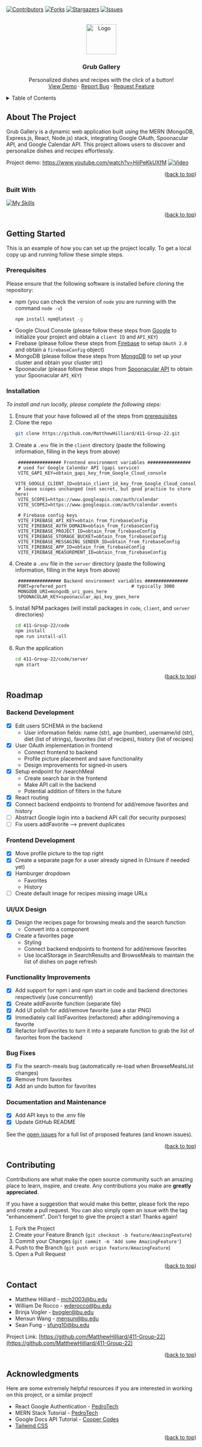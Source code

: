 <!-- NOTE: this readme was based off of https://github.com/othneildrew/Best-README-Template/blob/master/BLANK_README.md -->

<!-- Improved compatibility of back to top link: See: https://github.com/othneildrew/Best-README-Template/pull/73 -->
<a name="readme-top"></a>


<!-- PROJECT SHIELDS -->
[![Contributors][contributors-shield]][contributors-url]
[![Forks][forks-shield]][forks-url]
[![Stargazers][stars-shield]][stars-url]
[![Issues][issues-shield]][issues-url]
<!-- These are prob not needed
[![MIT License][license-shield]][license-url]
[![LinkedIn][linkedin-shield]][linkedin-url]
-->


<!-- PROJECT LOGO -->
<br />
<div align="center">
  <a href="https://github.com/MatthewHilliard/411-Group-22">
    <img src="code/client/src/assets/forkandknife.png" alt="Logo" width="80" height="80">
  </a>

  <h3 align="center">Grub Gallery</h3>

  <p align="center">
    Personalized dishes and recipes with the click of a button!
    <br />
    <a href="https://www.youtube.com/watch?v=HiiPeKkUXfM" target= "_blank">View Demo</a>
    ·
    <a href="https://github.com/MatthewHilliard/411-Group-22/issues">Report Bug</a>
    ·
    <a href="https://github.com/MatthewHilliard/411-Group-22/issues">Request Feature</a>
  </p>
</div>



<!-- TABLE OF CONTENTS -->
<details>
  <summary>Table of Contents</summary>
  <ol>
    <li>
      <a href="#about-the-project">About The Project</a>
      <ul>
        <li><a href="#built-with">Built With</a></li>
      </ul>
    </li>
    <li>
      <a href="#getting-started">Getting Started</a>
      <ul>
        <li><a href="#prerequisites">Prerequisites</a></li>
        <li><a href="#installation">Installation</a></li>
      </ul>
    </li>
    <!-- <li><a href="#usage">Usage</a></li> -->
    <li><a href="#roadmap">Roadmap</a></li>
    <li><a href="#contributing">Contributing</a></li>
    <!-- <li><a href="#license">License</a></li> -->
    <li><a href="#contact">Contact</a></li>
    <li><a href="#acknowledgments">Acknowledgments</a></li>
  </ol>
</details>



<!-- ABOUT THE PROJECT -->
## About The Project

Grub Gallery is a dynamic web application built using the MERN (MongoDB, Express.js, React, Node.js) stack, integrating Google OAuth, Spoonacular API, and Google Calendar API. This project allows users to discover and personalize dishes and recipes effortlessly.

Project demo: https://www.youtube.com/watch?v=HiiPeKkUXfM
[![Video](code/client/src/assets/appscreenshot.jpeg)](https://www.youtube.com/watch?v=HiiPeKkUXfM)

<p align="right">(<a href="#readme-top">back to top</a>)</p>



### Built With

[![My Skills](https://skillicons.dev/icons?i=git,js,html,tailwind,css,react,vite,mongodb,nodejs,express,figma)](https://skillicons.dev)

<p align="right">(<a href="#readme-top">back to top</a>)</p>



<!-- GETTING STARTED -->
## Getting Started

This is an example of how you can set up the project locally.
To get a local copy up and running follow these simple steps.

### Prerequisites

Please ensure that the following software is installed before cloning the repository:
* npm (you can check the version of `node` you are running with the command `node -v`)
  ```sh
  npm install npm@latest -g
  ```
* Google Cloud Console (please follow these steps from [Google](https://support.google.com/cloud/answer/6158849?hl=en) to initialize your project and obtain a `client ID` and `API_KEY`)
* Firebase (please follow these steps from [Firebase](https://firebase.google.com/docs/web/setup) to setup `OAuth 2.0` and obtain a `firebaseConfig` object)
* MongoDB (please follow these steps from [MongoDB](https://www.mongodb.com/docs/compass/current/connect/) to set up your cluster and obtain your cluster `URI`)
* Spoonacular (please follow these steps from [Spoonacular API](https://spoonacular.com/food-api/console#Dashboard) to obtain your Spoonacular `API_KEY`)

### Installation

_To install and run locally, please complete the following steps:_

1. Ensure that your have followed all of the steps from [prerequisites](#prerequisites)
3. Clone the repo
   ```sh
   git clone https://github.com/MatthewHilliard/411-Group-22.git
   ```
4. Create a `.env` file in the `client` directory (paste the following information, filling in the keys from above)
   ```env
    ################ Frontend environment variables ################
    # used for Google Calendar API (gapi service)
    VITE_GAPI_KEY=obtain_gapi_key_from_Google_Cloud_console
    VITE_GOOGLE_CLIENT_ID=obtain_client_id_key_from_Google_Cloud_console
    # leave scopes unchanged (not secret, but good practice to store here)
    VITE_SCOPE1=https://www.googleapis.com/auth/calendar
    VITE_SCOPE2=https://www.googleapis.com/auth/calendar.events

    # Firebase config keys
    VITE_FIREBASE_API_KEY=obtain_from_firebaseConfig
    VITE_FIREBASE_AUTH_DOMAIN=obtain_from_firebaseConfig
    VITE_FIREBASE_PROJECT_ID=obtain_from_firebaseConfig
    VITE_FIREBASE_STORAGE_BUCKET=obtain_from_firebaseConfig
    VITE_FIREBASE_MESSAGING_SENDER_ID=obtain_from_firebaseConfig
    VITE_FIREBASE_APP_ID=obtain_from_firebaseConfig
    VITE_FIREBASE_MEASUREMENT_ID=obtain_from_firebaseConfig
   ```
5. Create a `.env` file in the `server` directory (paste the following information, filling in the keys from above)
   ```env
    ################ Backend environment variables ################
    PORT=prefered_port                        # typically 3000
    MONGODB_URI=mongodb_uri_goes_here
    SPOONACULAR_KEY=spoonacular_api_key_goes_here
   ```
6. Install NPM packages (will install packages in `code`, `client`, and `server` directories)
   ```sh
   cd 411-Group-22/code
   npm install
   npm run install-all
   ```
7. Run the application
   ```sh
   cd 411-Group-22/code/server
   npm start
   ```

<p align="right">(<a href="#readme-top">back to top</a>)</p>



<!-- USAGE EXAMPLES 
## Usage

Use this space to show useful examples of how a project can be used. Additional screenshots, code examples and demos work well in this space. You may also link to more resources.

_For more examples, please refer to the [Documentation](https://example.com)_

<p align="right">(<a href="#readme-top">back to top</a>)</p>

-->

<!-- ROADMAP -->
## Roadmap

### Backend Development
- [x] Edit users SCHEMA in the backend
  - User information fields: name (str), age (number), username/id (str), diet (list of strings), favorites (list of recipes), history (list of recipes)
- [x] User OAuth implementation in frontend
  - Connect frontend to backend
  - Profile picture placement and save functionality
  - Design improvements for signed-in users
- [x] Setup endpoint for /searchMeal
  - Create search bar in the frontend
  - Make API call in the backend
  - Potential addition of filters in the future
- [x] React routing
- [x] Connect backend endpoints to frontend for add/remove favorites and history
- [ ] Abstract Google login into a backend API call (for security purposes)
- [ ] Fix users addFavorite --> prevent duplicates

### Frontend Development
- [x] Move profile picture to the top right
- [x] Create a separate page for a user already signed in (Unsure if needed yet)
- [x] Hamburger dropdown
  - Favorites
  - History
- [ ] Create default image for recipes missing image URLs

### UI/UX Design
- [x] Design the recipes page for browsing meals and the search function
  - Convert into a component
- [x] Create a favorites page
  - Styling
  - Connect backend endpoints to frontend for add/remove favorites
  - Use localStorage in SearchResults and BrowseMeals to maintain the list of dishes on page refresh

### Functionality Improvements
- [x] Add support for npm i and npm start in code and backend directories respectively (use concurrently)
- [x] Create addFavorite function (separate file)
- [x] Add UI polish for add/remove favorite (use a star PNG)
- [x] Immediately call listFavorites (refactored) after adding/removing a favorite
- [x] Refactor listFavorites to turn it into a separate function to grab the list of favorites from the backend

### Bug Fixes
- [x] Fix the search-meals bug (automatically re-load when BrowseMealsList changes)
- [x] Remove from favorites
- [x] Add an undo button for favorites

### Documentation and Maintenance
- [x] Add API keys to the .env file
- [x] Update GitHub README

See the [open issues](https://github.com/MatthewHilliard/411-Group-22/issues) for a full list of proposed features (and known issues).

<p align="right">(<a href="#readme-top">back to top</a>)</p>



<!-- CONTRIBUTING -->
## Contributing

Contributions are what make the open source community such an amazing place to learn, inspire, and create. Any contributions you make are **greatly appreciated**.

If you have a suggestion that would make this better, please fork the repo and create a pull request. You can also simply open an issue with the tag "enhancement".
Don't forget to give the project a star! Thanks again!

1. Fork the Project
2. Create your Feature Branch (`git checkout -b feature/AmazingFeature`)
3. Commit your Changes (`git commit -m 'Add some AmazingFeature'`)
4. Push to the Branch (`git push origin feature/AmazingFeature`)
5. Open a Pull Request

<p align="right">(<a href="#readme-top">back to top</a>)</p>



<!-- LICENSE -->
<!-- ## License

Distributed under the MIT License. See `LICENSE.txt` for more information.

<p align="right">(<a href="#readme-top">back to top</a>)</p> -->



<!-- CONTACT -->
## Contact

* Matthew Hilliard - mch2003@bu.edu
* William De Rocco - wderocco@bu.edu
* Brinja Vogler - bvogler@bu.edu
* Mensun Wang - mensun@bu.edu
* Sean Fung - sfung10@bu.edu

Project Link: [https://github.com/MatthewHilliard/411-Group-22](https://github.com/MatthewHilliard/411-Group-22)

<p align="right">(<a href="#readme-top">back to top</a>)</p>



<!-- ACKNOWLEDGMENTS -->
## Acknowledgments

Here are some extremely helpful resources if you are interested in working on this project, or a similar project!

* React Google Authentication - [PedroTech](https://www.youtube.com/watch?v=vDT7EnUpEoo)
* MERN Stack Tutorial - [PedroTech](https://www.youtube.com/watch?v=I7EDAR2GRVo)
* Google Docs API Tutorial - [Cooper Codes](https://www.youtube.com/watch?v=0KoZSVnTnkA)
* [Tailwind CSS](https://tailwindcss.com/)


<p align="right">(<a href="#readme-top">back to top</a>)</p>



<!-- MARKDOWN LINKS & IMAGES -->
<!-- https://www.markdownguide.org/basic-syntax/#reference-style-links -->
[contributors-shield]: https://img.shields.io/github/contributors/MatthewHilliard/411-Group-22.svg?style=for-the-badge
[contributors-url]: https://github.com/MatthewHilliard/411-Group-22/graphs/contributors
[forks-shield]: https://img.shields.io/github/forks/MatthewHilliard/411-Group-22.svg?style=for-the-badge
[forks-url]: https://github.com/MatthewHilliard/411-Group-22/network/members
[stars-shield]: https://img.shields.io/github/stars/MatthewHilliard/411-Group-22.svg?style=for-the-badge
[stars-url]: https://github.com/MatthewHilliard/411-Group-22/stargazers
[issues-shield]: https://img.shields.io/github/issues/MatthewHilliard/411-Group-22.svg?style=for-the-badge
[issues-url]: https://github.com/MatthewHilliard/411-Group-22/issues
[license-shield]: https://img.shields.io/github/license/MatthewHilliard/411-Group-22.svg?style=for-the-badge
[license-url]: https://github.com/MatthewHilliard/411-Group-22/blob/master/LICENSE.txt
[linkedin-shield]: https://img.shields.io/badge/-LinkedIn-black.svg?style=for-the-badge&logo=linkedin&colorB=555
<!-- [linkedin-url]: https://linkedin.com/in/othneildrew -->
<!-- [product-screenshot]: images/screenshot.png -->
